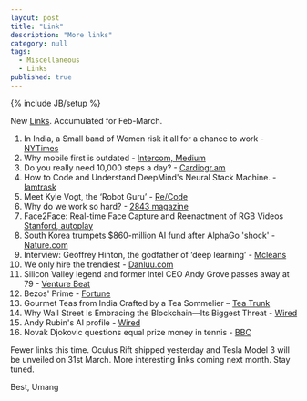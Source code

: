 ```yaml
---
layout: post
title: "Link"
description: "More links"
category: null
tags: 
  - Miscellaneous
  - Links
published: true
---
```

 
{% include JB/setup %}

New [Links](../../../tags/#Links-ref). Accumulated for Feb-March.

1. In India, a Small band of Women risk it all for a chance to work - [NYTimes](http://www.nytimes.com/2016/01/31/world/asia/indian-women-labor-work-force.html?_r=0)
2. Why mobile first is outdated - [Intercom, Medium](https://medium.com/intercom-inside/why-mobile-first-is-outdated-f10a3dc357bd#.pujcz8p6i)
3. Do you really need 10,000 steps a day? - [Cardiogr.am](https://blog.cardiogr.am/2016/02/12/do-you-really-need-10000-steps-a-day-2/)
4. How to Code and Understand DeepMind's Neural Stack Machine. - [Iamtrask](https://iamtrask.github.io/2016/02/25/deepminds-neural-stack-machine/?i=4)
5. Meet Kyle Vogt, the ‘Robot Guru’ - [Re/Code](http://recode.net/2016/03/11/meet-kyle-vogt-the-robot-guru-who-just-sold-his-second-billion-dollar-startup-in-three-years/)
6. Why do we work so hard?  - [2843 magazine](https://www.1843magazine.com/features/why-do-we-work-so-hard)
7. Face2Face: Real-time Face Capture and Reenactment of RGB Videos [Stanford, autoplay](http://www.graphics.stanford.edu/~niessner/thies2016face.html)
8. South Korea trumpets $860-million AI fund after AlphaGo 'shock' - [Nature.com](http://www.nature.com/news/south-korea-trumpets-860-million-ai-fund-after-alphago-shock-1.19595)
9. Interview: Geoffrey Hinton, the godfather of ‘deep learning’ - [Mcleans](http://www.macleans.ca/society/science/the-meaning-of-alphago-the-ai-program-that-beat-a-go-champ/)
10. We only hire the trendiest - [Danluu.com](http://danluu.com/programmer-moneyball/)
11. Silicon Valley legend and former Intel CEO Andy Grove passes away at 79 - [Venture Beat](http://venturebeat.com/2016/03/21/silicon-valley-legend-and-former-intel-ceo-andy-grove-passes-away-at-79/)
12. Bezos' Prime  - [Fortune](http://fortune.com/amazon-jeff-bezos-prime/)
13. Gourmet Teas from India Crafted by a Tea Sommelier –  [Tea Trunk](http://teatrunk.com)
14. Why Wall Street Is Embracing the Blockchain—Its Biggest Threat - [Wired](http://www.wired.com/2016/02/wall-street-is-embracing-the-blockchain-its-biggest-threat/)
15. Andy Rubin's AI profile - [Wired](http://www.wired.com/2016/02/android-inventor-andy-rubin-playground-artificial-intelligence/)
16. Novak Djokovic questions equal prize money in tennis - [BBC](http://www.bbc.com/news/world-us-canada-35859791)


Fewer links this time. Oculus Rift shipped yesterday and Tesla Model 3 will be unveiled on 31st March. More interesting links coming next month. Stay tuned.

Best, Umang
